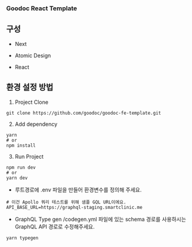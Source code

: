 ### Goodoc React Template

## 구성

* Next

* Atomic Design

* React

## 환경 설정 방법

1. Project Clone
```
git clone https://github.com/goodoc/goodoc-fe-template.git
```

2. Add dependency
```
yarn
# or
npm install
```

3. Run Project
```
npm run dev
# or
yarn dev
```

* 루트경로에 .env 파일을 만들어 환경변수를 정의해 주세요.
```
# 이건 Apollo 쿼리 테스트를 위해 샘플 GQL URL이에요.
API_BASE_URL=https://graphql-staging.smartclinic.me
```

* GraphQL Type gen
/codegen.yml 파일에 있는 schema 경로를 사용하시는 GraphQL API 경로로 수정해주세요.
```
yarn typegen
```